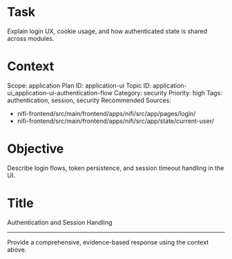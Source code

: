 # Task
Explain login UX, cookie usage, and how authenticated state is shared across modules.

# Context
Scope: application
Plan ID: application-ui
Topic ID: application-ui_application-ui-authentication-flow
Category: security
Priority: high
Tags: authentication, session, security
Recommended Sources:
- nifi-frontend/src/main/frontend/apps/nifi/src/app/pages/login/
- nifi-frontend/src/main/frontend/apps/nifi/src/app/state/current-user/

# Objective
Describe login flows, token persistence, and session timeout handling in the UI.

# Title
Authentication and Session Handling

---

Provide a comprehensive, evidence-based response using the context above.
